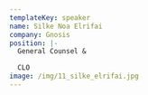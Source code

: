```yaml
---
templateKey: speaker
name: Silke Noa Elrifai
company: Gnosis
position: |-
  General Counsel & 

  CLO
image: /img/11_silke_elrifai.jpg
---
```


